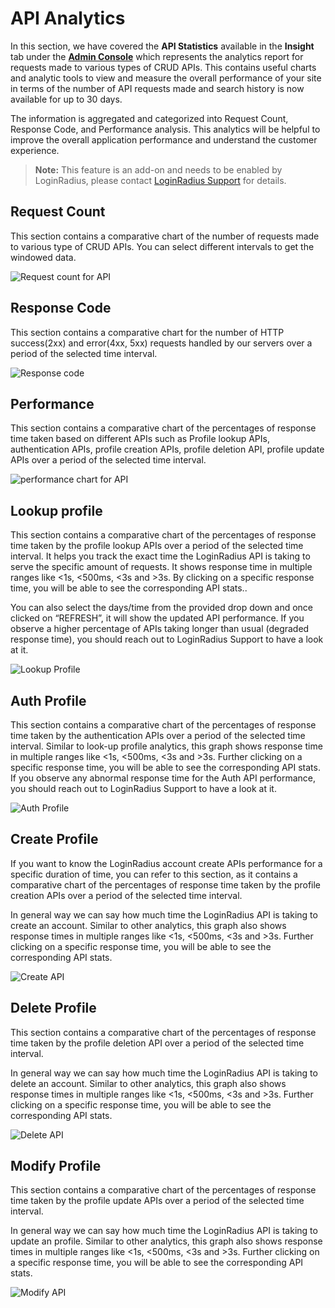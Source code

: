 # API Analytics 

In this section, we have covered the **API Statistics** available in the **Insight** tab under the [**Admin Console**](https://adminconsole.loginradius.com/insights/api-analytics/request-count) which represents the analytics report for requests made to various types of CRUD APIs. This contains useful charts and analytic tools to view and measure the overall performance of your site in terms of the number of API requests made and search history is now available for up to 30 days. 

The information is aggregated and categorized into Request Count, Response Code, and Performance analysis. This analytics will be helpful to improve the overall application performance and understand the customer experience.
 
>**Note:** This feature is an add-on and needs to be enabled by LoginRadius, please contact [LoginRadius Support](https://adminconsole.loginradius.com/support/tickets/open-a-new-ticket) for details.


## Request Count

This section contains a comparative chart of the number of requests made to various type of CRUD APIs. You can select different intervals to get the windowed data. 

![Request count for API](https://apidocs.lrcontent.com/images/1_70762f20020d11a23.23524488.png "Request count for API")


## Response Code

This section contains a comparative chart for the number of HTTP success(2xx) and error(4xx, 5xx) requests handled by our servers over a period of the selected time interval.

![Response code](https://apidocs.lrcontent.com/images/2_1244862f20042362dd3.53813582.png "Response code")


## Performance

This section contains a comparative chart of the percentages of response time taken based on different APIs such as Profile lookup APIs, authentication APIs, profile creation APIs, profile deletion API, profile update APIs over a period of the selected time interval.

![performance chart for API](https://apidocs.lrcontent.com/images/3_2330462f20078ca30c3.27003846.png "performance chart for API")

## Lookup profile

This section contains a comparative chart of the percentages of response time taken by the profile lookup APIs over a period of the selected time interval. It helps you track the exact time the LoginRadius API is taking to serve the specific amount of requests. It shows response time in multiple ranges like <1s,  <500ms, <3s and >3s. By clicking on a specific response time, you will be able to see the corresponding API stats..

You can also select the days/time from the provided drop down and once clicked on “REFRESH”, it will show the updated API performance. If you observe a higher percentage of APIs taking longer than usual (degraded response time), you should reach out to LoginRadius Support to have a look at it.

![Lookup Profile](https://apidocs.lrcontent.com/images/3_2330462f20078ca30c3.27003846.png "Lookup Profile")

## Auth Profile

This section contains a comparative chart of the percentages of response time taken by the authentication APIs over a period of the selected time interval. Similar to look-up profile analytics, this graph shows response time in multiple ranges like <1s,  <500ms, <3s and >3s. Further clicking on a specific response time, you will be able to see the corresponding API stats. If you observe any abnormal response time for the Auth API performance, you should reach out to LoginRadius Support to have a look at it.

![Auth Profile](https://apidocs.lrcontent.com/images/4_1830962f200fb161416.86731801.png "Auth Profile")


## Create Profile

If you want to know the LoginRadius account create APIs performance for a specific duration of time, you can refer to this section, as it contains a comparative chart of the percentages of response time taken by the profile creation APIs over a period of the selected time interval. 

In general way we can say how much time the LoginRadius API is taking to create an account. Similar to other analytics, this graph also shows response times in multiple ranges like <1s,  <500ms, <3s and >3s. Further clicking on a specific response time, you will be able to see the corresponding API stats. 

![Create API](https://apidocs.lrcontent.com/images/5_396162f201239c2ce7.75398198.png "Create API")


## Delete Profile

This section contains a comparative chart of the percentages of response time taken by the profile deletion API over a period of the selected time interval.

In general way we can say how much time the LoginRadius API is taking to delete an account. Similar to other analytics, this graph also shows response times in multiple ranges like <1s,  <500ms, <3s and >3s. Further clicking on a specific response time, you will be able to see the corresponding API stats.

![Delete API](https://apidocs.lrcontent.com/images/6_369862f201788aa601.45655243.png "Delete API")


## Modify Profile

This section contains a comparative chart of the percentages of response time taken by the profile update APIs over a period of the selected time interval.

In general way we can say how much time the LoginRadius API is taking to update an profile. Similar to other analytics, this graph also shows response times in multiple ranges like <1s,  <500ms, <3s and >3s. Further clicking on a specific response time, you will be able to see the corresponding API stats.

![Modify API](https://apidocs.lrcontent.com/images/7_2938962f201a5801485.11510944.png "Modify API")